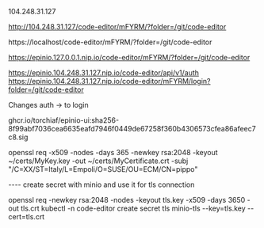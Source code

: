 104.248.31.127

http://104.248.31.127/code-editor/mFYRM/?folder=/git/code-editor

https://localhost/code-editor/mFYRM/?folder=/git/code-editor

https://epinio.127.0.0.1.nip.io/code-editor/mFYRM/?folder=/git/code-editor

https://epinio.104.248.31.127.nip.io/code-editor/api/v1/auth
https://epinio.104.248.31.127.nip.io/code-editor/mFYRM/login?folder=/git/code-editor


Changes auth -> to login

ghcr.io/torchiaf/epinio-ui:sha256-8f99abf7036cea6635eafd7946f0449de67258f360b4306573cfea86afeec7c8.sig


openssl req -x509 -nodes -days 365 -newkey rsa:2048 -keyout ~/certs/MyKey.key -out ~/certs/MyCertificate.crt -subj "/C=XX/ST=Italy/L=Empoli/O=SUSE/OU=ECM/CN=pippo"




---- create secret with minio and use it for tls connection

openssl req -newkey rsa:2048 -nodes -keyout tls.key -x509 -days 3650 -out tls.crt
kubectl -n code-editor create secret tls minio-tls --key=tls.key --cert=tls.crt